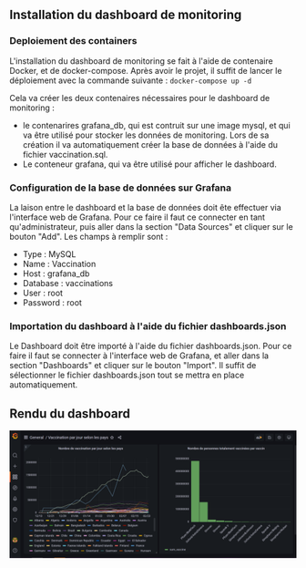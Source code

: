 ## Installation du dashboard de monitoring

### Deploiement des containers

L'installation du dashboard de monitoring se fait à l'aide de contenaire Docker, et de docker-compose. Après avoir le projet, il suffit de lancer le déploiement avec la commande suivante : `docker-compose up -d`

Cela va créer les deux contenaires nécessaires pour le dashboard de monitoring :
- le contenarires grafana_db, qui est contruit sur une image mysql, et qui va être utilisé pour stocker les données de monitoring. Lors de sa création il va automatiquement créer la base de données à l'aide du fichier vaccination.sql.
- Le conteneur grafana, qui va être utilisé pour afficher le dashboard.

### Configuration de la base de données sur Grafana

La laison entre le dashboard et la base de données doit ête effectuer via l'interface web de Grafana. Pour ce faire il faut ce connecter en tant qu'administrateur, puis aller dans la section "Data Sources" et cliquer sur le bouton "Add". Les champs à remplir sont :
- Type : MySQL
- Name : Vaccination
- Host : grafana_db
- Database : vaccinations
- User : root
- Password : root

### Importation du dashboard à l'aide du fichier dashboards.json

Le Dashboard doit être importé à l'aide du fichier dashboards.json. Pour ce faire il faut se connecter à l'interface web de Grafana, et aller dans la section "Dashboards" et cliquer sur le bouton "Import". Il suffit de sélectionner le fichier dashboards.json tout se mettra en place automatiquement.

## Rendu du dashboard

![image](dashboard.png)